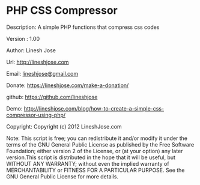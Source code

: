 PHP CSS Compressor
=====================
Description: A simple PHP functions that compress css codes

Version : 1.00

Author: Linesh Jose

Url: http://lineshjose.com

Email: lineshjose@gmail.com

Donate:  https://lineshjose.com/make-a-donation/

github: https://github.com/lineshjose

Demo: http://lineshjose.com/blog/how-to-create-a-simple-css-compressor-using-php/

Copyright: Copyright (c) 2012 LineshJose.com

Note: This script is free; you can redistribute it and/or modify  it under the terms of the GNU General Public License as published by 	the Free Software Foundation; either version 2 of the License, or (at your option) any later version.This script is distributed in the hope 	that it will be useful,    but WITHOUT ANY WARRANTY; without even the implied warranty of MERCHANTABILITY or FITNESS FOR A PARTICULAR PURPOSE. See the  GNU General Public License for more details.
